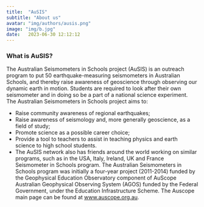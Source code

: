 ```yaml
---
title:  "AuSIS"
subtitle: "About us"
avatar: "img/authors/ausis.png"
image: "img/b.jpg"
date:   2023-06-30 12:12:12
---
```

### What is AuSIS?

The Australian Seismometers in Schools project (AuSIS) is an outreach program to put 50 earthquake-measuring seismometers in Australian Schools, and thereby raise awareness of geoscience through observing our dynamic earth in motion. Students are required to look after their own seismometer and in doing so be a part of a national science experiment. The Australian Seismometers in Schools project aims to:
- Raise community awareness of regional earthquakes;
- Raise awareness of seismology and, more generally geoscience, as a field of study;
- Promote science as a possible career choice;
- Provide a tool to teachers to assist in teaching physics and earth science to high school students.
- The AuSIS network also has friends around the world working on similar programs, such as in the USA, Italy, Ireland, UK and France Seismometer in Schools program.
The Australian Seismometers in Schools program was initially a four-year project (2011-2014) funded by the Geophysical Education Observatory component of AuScope Australian Geophysical Observing System (AGOS) funded by the Federal Government, under the Education Infrastructure Scheme. The Auscope main page can be found at <a href="https://www.auscope.org.au/" style="color:blue;" target="_blank" rel="noopener noreferrer">www.auscope.org.au</a>.
